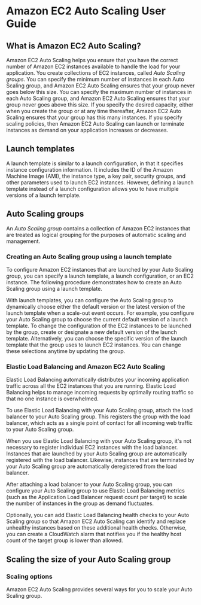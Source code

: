 # Amazon EC2 Auto Scaling User Guide

## What is Amazon EC2 Auto Scaling?

Amazon EC2 Auto Scaling helps you ensure that you have the correct number of Amazon EC2 instances available to handle the load for your application.
You create collections of EC2 instances, called *Auto Scaling groups*.
You can specify the minimum number of instances in each Auto Scaling group, and Amazon EC2 Auto Scaling ensures that your group never goes below this size.
You can specify the maximum number of instances in each Auto Scaling group, and Amazon EC2 Auto Scaling ensures that your group never goes above this size.
If you specify the desired capacity, either when you create the group or at any time thereafter, Amazon EC2 Auto Scaling ensures that your group has this many instances.
If you specify scaling policies, then Amazon EC2 Auto Scaling can launch or terminate instances as demand on your application increases or decreases.

## Launch templates

A launch template is similar to a launch configuration, in that it specifies instance configuration information.
It includes the ID of the Amazon Machine Image (AMI), the instance type, a key pair, security groups, and other parameters used to launch EC2 instances.
However, defining a launch template instead of a launch configuration allows you to have multiple versions of a launch template.

## Auto Scaling groups

An *Auto Scaling group* contains a collection of Amazon EC2 instances that are treated as logical grouping for the purposes of automatic scaling and management.

### Creating an Auto Scaling group using a launch template

To configure Amazon EC2 instances that are launched by your Auto Scaling group, you can specify a launch template, a launch configuration, or an EC2 instance.
The following procedure demonstrates how to create an Auto Scaling group using a launch template.

With launch templates, you can configure the Auto Scaling group to dynamically choose either the default version or the latest version of the launch template when a scale-out event occurs.
For example, you configure your Auto Scaling group to choose the current default version of a launch template.
To change the configuration of the EC2 instances to be launched by the group, create or designate a new default version of the launch template.
Alternatively, you can choose the specific version of the launch template that the group uses to launch EC2 instances.
You can change these selections anytime by updating the group.

### Elastic Load Balancing and Amazon EC2 Auto Scaling

Elastic Load Balancing automatically distributes your incoming application traffic across all the EC2 instances that you are running.
Elastic Load Balancing helps to manage incoming requests by optimally routing traffic so that no one instance is overwhelmed. 

To use Elastic Load Balancing with your Auto Scaling group, attach the load balancer to your Auto Scaling group.
This registers the group with the load balancer, which acts as a single point of contact for all incoming web traffic to your Auto Scaling group. 

When you use Elastic Load Balancing with your Auto Scaling group, it's not necessary to register individual EC2 instances with the load balancer.
Instances that are launched by your Auto Scaling group are automatically registered with the load balancer.
Likewise, instances that are terminated by your Auto Scaling group are automatically deregistered from the load balancer. 

After attaching a load balancer to your Auto Scaling group, you can configure your Auto Scaling group to use Elastic Load Balancing metrics (such as the Application Load Balancer request count per target) to scale the number of instances in the group as demand fluctuates.

Optionally, you can add Elastic Load Balancing health checks to your Auto Scaling group so that Amazon EC2 Auto Scaling can identify and replace unhealthy instances based on these additional health checks.
Otherwise, you can create a CloudWatch alarm that notifies you if the healthy host count of the target group is lower than allowed. 

## Scaling the size of your Auto Scaling group

### Scaling options

Amazon EC2 Auto Scaling provides several ways for you to scale your Auto Scaling group.
